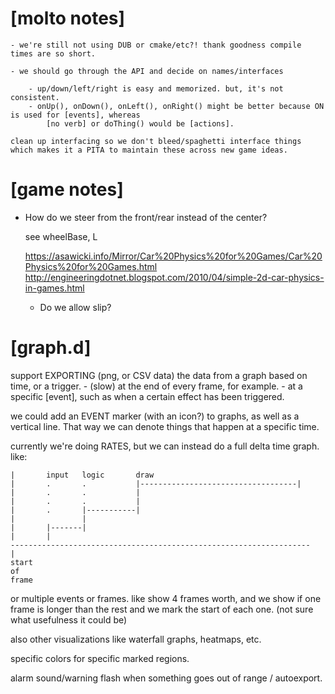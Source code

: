 [molto notes]
==========================================================================================================================

	- we're still not using DUB or cmake/etc?! thank goodness compile times are so short.

	- we should go through the API and decide on names/interfaces
	
		- up/down/left/right is easy and memorized. but, it's not consistent.
		- onUp(), onDown(), onLeft(), onRight() might be better because ON is used for [events], whereas
			[no verb] or doThing() would be [actions].
			
	clean up interfacing so we don't bleed/spaghetti interface things which makes it a PITA to maintain these across new game ideas.

[game notes]
==========================================================================================================================

 - How do we steer from the front/rear instead of the center?
	
	see wheelBase, L
	
	https://asawicki.info/Mirror/Car%20Physics%20for%20Games/Car%20Physics%20for%20Games.html
	http://engineeringdotnet.blogspot.com/2010/04/simple-2d-car-physics-in-games.html
	
	
	- Do we allow slip?
	
[graph.d]
==========================================================================================================================

support EXPORTING (png, or CSV data) the data from a graph based on time, or a trigger.
	- (slow) at the end of every frame, for example.
	- at a specific [event], such as when a certain effect has been triggered.

we could add an EVENT marker (with an icon?) to graphs, as well as a vertical line. 
That way we can denote things that happen at a specific time.

currently we're doing RATES, but we can instead do a full delta time graph. like:

	|		input	logic		draw
	|		.		.			|-----------------------------------|
	|		.		.			|
	|		.		.			|
	|		.		|-----------|
	|				|
	|		|-------|
	|		|
	-------------------------------------------------------------------
	|
	start
	of
	frame

or multiple events or frames. like show 4 frames worth, and we show if one frame is longer than the rest and we mark the start of each one.
	(not sure what usefulness it could be)
	
also other visualizations like waterfall graphs, heatmaps, etc.

specific colors for specific marked regions.

alarm sound/warning flash when something goes out of range / autoexport.
